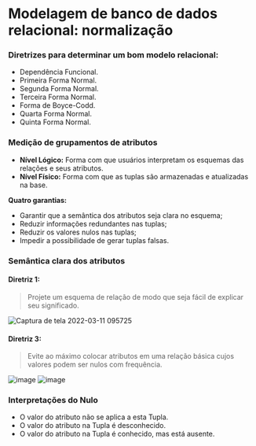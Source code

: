 # Modelagem de banco de dados relacional: normalização

### Diretrizes para determinar um bom modelo relacional:

- Dependência Funcional.
- Primeira Forma Normal.
- Segunda Forma Normal.
- Terceira Forma Normal.
- Forma de Boyce-Codd.
- Quarta Forma Normal.
- Quinta Forma Normal.

### Medição de grupamentos de atributos

- **Nível Lógico:** Forma com que usuários interpretam os esquemas das relações e seus atributos.
- **Nível Físico:** Forma com que as tuplas são armazenadas e atualizadas na base.

**Quatro garantias:**

- Garantir que a semântica dos atributos seja clara no esquema;
- Reduzir informações redundantes nas tuplas;
- Reduzir os valores nulos nas tuplas;
- Impedir a possibilidade de gerar tuplas falsas.

### Semântica clara dos atributos

#### Diretriz 1:

> Projete um esquema de relação de modo que seja fácil de explicar seu significado.
 
![Captura de tela 2022-03-11 095725](https://user-images.githubusercontent.com/86432208/157870845-5cefbea4-82c9-4b2c-a89f-cf2e2c810db0.png)

#### Diretriz 3:

> Evite ao máximo colocar atributos em uma relação básica cujos valores podem ser nulos com frequência.

![image](https://user-images.githubusercontent.com/86432208/157895229-fd8dbeed-295b-4a72-bf2f-911359203c14.png)
![image](https://user-images.githubusercontent.com/86432208/157895381-a503cd27-dd3f-4dc9-a5c8-521840714186.png)



### Interpretações do Nulo

- O valor do atributo não se aplica a esta Tupla.
- O valor do atributo na Tupla é desconhecido.
- O valor do atributo na Tupla é conhecido, mas está ausente.


